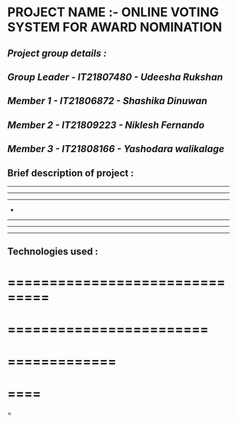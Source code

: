 # PROJECT NAME :- ONLINE VOTING SYSTEM FOR AWARD NOMINATION

## *Project group details :*

## *Group Leader  - IT21807480 - Udeesha Rukshan*
## *Member 1      - IT21806872 - Shashika Dinuwan*
## *Member 2      - IT21809223 - Niklesh Fernando*
## *Member 3      - IT21808166 - Yashodara walikalage*


## Brief description of project :
----------------
-----------------
---------------

-
--------------------
-----------------
--------------

## Technologies used :

===============================
===========================
========================
===================
=============
=======
====
==
=




